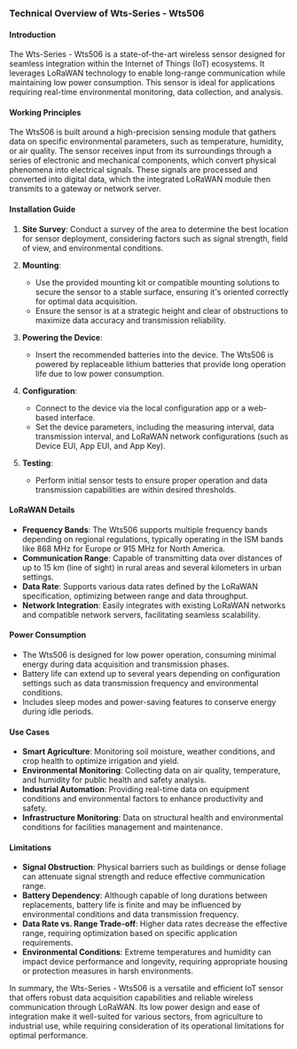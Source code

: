 ### Technical Overview of Wts-Series - Wts506

#### Introduction
The Wts-Series - Wts506 is a state-of-the-art wireless sensor designed for seamless integration within the Internet of Things (IoT) ecosystems. It leverages LoRaWAN technology to enable long-range communication while maintaining low power consumption. This sensor is ideal for applications requiring real-time environmental monitoring, data collection, and analysis.

#### Working Principles
The Wts506 is built around a high-precision sensing module that gathers data on specific environmental parameters, such as temperature, humidity, or air quality. The sensor receives input from its surroundings through a series of electronic and mechanical components, which convert physical phenomena into electrical signals. These signals are processed and converted into digital data, which the integrated LoRaWAN module then transmits to a gateway or network server.

#### Installation Guide
1. **Site Survey**: Conduct a survey of the area to determine the best location for sensor deployment, considering factors such as signal strength, field of view, and environmental conditions.
   
2. **Mounting**:
   - Use the provided mounting kit or compatible mounting solutions to secure the sensor to a stable surface, ensuring it's oriented correctly for optimal data acquisition.
   - Ensure the sensor is at a strategic height and clear of obstructions to maximize data accuracy and transmission reliability.

3. **Powering the Device**:
   - Insert the recommended batteries into the device. The Wts506 is powered by replaceable lithium batteries that provide long operation life due to low power consumption.
   
4. **Configuration**:
   - Connect to the device via the local configuration app or a web-based interface.
   - Set the device parameters, including the measuring interval, data transmission interval, and LoRaWAN network configurations (such as Device EUI, App EUI, and App Key).

5. **Testing**:
   - Perform initial sensor tests to ensure proper operation and data transmission capabilities are within desired thresholds.

#### LoRaWAN Details
- **Frequency Bands**: The Wts506 supports multiple frequency bands depending on regional regulations, typically operating in the ISM bands like 868 MHz for Europe or 915 MHz for North America.
- **Communication Range**: Capable of transmitting data over distances of up to 15 km (line of sight) in rural areas and several kilometers in urban settings.
- **Data Rate**: Supports various data rates defined by the LoRaWAN specification, optimizing between range and data throughput.
- **Network Integration**: Easily integrates with existing LoRaWAN networks and compatible network servers, facilitating seamless scalability.

#### Power Consumption
- The Wts506 is designed for low power operation, consuming minimal energy during data acquisition and transmission phases.
- Battery life can extend up to several years depending on configuration settings such as data transmission frequency and environmental conditions.
- Includes sleep modes and power-saving features to conserve energy during idle periods.

#### Use Cases
- **Smart Agriculture**: Monitoring soil moisture, weather conditions, and crop health to optimize irrigation and yield.
- **Environmental Monitoring**: Collecting data on air quality, temperature, and humidity for public health and safety analysis.
- **Industrial Automation**: Providing real-time data on equipment conditions and environmental factors to enhance productivity and safety.
- **Infrastructure Monitoring**: Data on structural health and environmental conditions for facilities management and maintenance.

#### Limitations
- **Signal Obstruction**: Physical barriers such as buildings or dense foliage can attenuate signal strength and reduce effective communication range.
- **Battery Dependency**: Although capable of long durations between replacements, battery life is finite and may be influenced by environmental conditions and data transmission frequency.
- **Data Rate vs. Range Trade-off**: Higher data rates decrease the effective range, requiring optimization based on specific application requirements.
- **Environmental Conditions**: Extreme temperatures and humidity can impact device performance and longevity, requiring appropriate housing or protection measures in harsh environments.

In summary, the Wts-Series - Wts506 is a versatile and efficient IoT sensor that offers robust data acquisition capabilities and reliable wireless communication through LoRaWAN. Its low power design and ease of integration make it well-suited for various sectors, from agriculture to industrial use, while requiring consideration of its operational limitations for optimal performance.